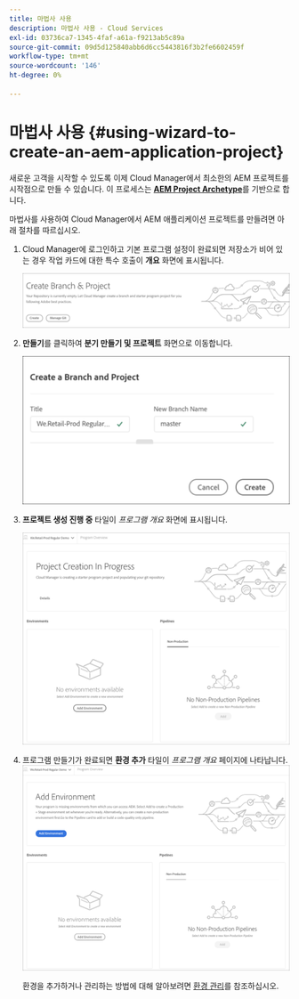 ```yaml
---
title: 마법사 사용
description: 마법사 사용 - Cloud Services
exl-id: 03736ca7-1345-4faf-a61a-f9213ab5c89a
source-git-commit: 09d5d125840abb6d6cc5443816f3b2fe6602459f
workflow-type: tm+mt
source-wordcount: '146'
ht-degree: 0%

---
```


# 마법사 사용 {#using-wizard-to-create-an-aem-application-project}

새로운 고객을 시작할 수 있도록 이제 Cloud Manager에서 최소한의 AEM 프로젝트를 시작점으로 만들 수 있습니다. 이 프로세스는 [**AEM Project Archetype**](https://github.com/Adobe-Marketing-Cloud/aem-project-archetype)를 기반으로 합니다.


마법사를 사용하여 Cloud Manager에서 AEM 애플리케이션 프로젝트를 만들려면 아래 절차를 따르십시오.

1. Cloud Manager에 로그인하고 기본 프로그램 설정이 완료되면 저장소가 비어 있는 경우 작업 카드에 대한 특수 호출이 **개요** 화면에 표시됩니다.

   ![](assets/create-wizard1.png)

1. **만들기**&#x200B;를 클릭하여 **분기 만들기 및 프로젝트** 화면으로 이동합니다.

   ![](assets/create-wizard2.png)

1. **프로젝트 생성 진행 중** 타일이 *프로그램 개요* 화면에 표시됩니다.

   ![](assets/create-wizard3.png)

1. 프로그램 만들기가 완료되면 **환경 추가** 타일이 *프로그램 개요* 페이지에 나타납니다.
   ![](assets/create-wizard4.png)

   환경을 추가하거나 관리하는 방법에 대해 알아보려면 [환경 관리](/help/implementing/cloud-manager/manage-environments.md)를 참조하십시오.
